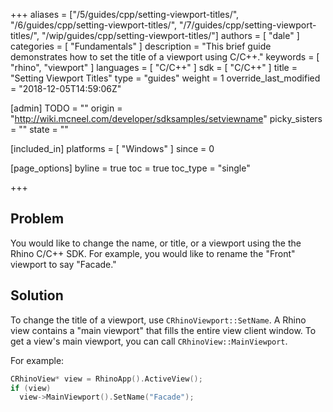 +++
aliases = ["/5/guides/cpp/setting-viewport-titles/", "/6/guides/cpp/setting-viewport-titles/", "/7/guides/cpp/setting-viewport-titles/", "/wip/guides/cpp/setting-viewport-titles/"]
authors = [ "dale" ]
categories = [ "Fundamentals" ]
description = "This brief guide demonstrates how to set the title of a viewport using C/C++."
keywords = [ "rhino", "viewport" ]
languages = [ "C/C++" ]
sdk = [ "C/C++" ]
title = "Setting Viewport Titles"
type = "guides"
weight = 1
override_last_modified = "2018-12-05T14:59:06Z"

[admin]
TODO = ""
origin = "http://wiki.mcneel.com/developer/sdksamples/setviewname"
picky_sisters = ""
state = ""

[included_in]
platforms = [ "Windows" ]
since = 0

[page_options]
byline = true
toc = true
toc_type = "single"

+++

 
## Problem

You would like to change the name, or title, or a viewport using the the Rhino C/C++ SDK.  For example, you would like to rename the "Front" viewport to say "Facade."

## Solution

To change the title of a viewport, use `CRhinoViewport::SetName`.  A Rhino view contains a "main viewport" that fills the entire view client window.  To get a view's main viewport, you can call `CRhinoView::MainViewport`.

For example:

```cpp
CRhinoView* view = RhinoApp().ActiveView();
if (view)
  view->MainViewport().SetName("Facade");
```
